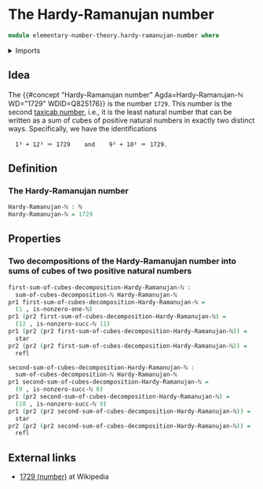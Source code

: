 # The Hardy-Ramanujan number

```agda
module elementary-number-theory.hardy-ramanujan-number where
```

<details><summary>Imports</summary>

```agda
open import elementary-number-theory.natural-numbers
open import elementary-number-theory.taxicab-numbers

open import foundation.dependent-pair-types
open import foundation.identity-types
open import foundation.unit-type
```

</details>

## Idea

The
{{#concept "Hardy-Ramanujan number" Agda=Hardy-Ramanujan-ℕ WD="1729" WDID=Q825176}}
is the number `1729`. This number is the second
[taxicab number](elementary-number-theory.taxicab-numbers.md), i.e., it is the
least natural number that can be written as a sum of cubes of positive natural
numbers in exactly two distinct ways. Specifically, we have the identifications

```text
  1³ + 12³ ＝ 1729    and    9³ + 10³ ＝ 1729.
```

## Definition

### The Hardy-Ramanujan number

```agda
Hardy-Ramanujan-ℕ : ℕ
Hardy-Ramanujan-ℕ = 1729
```

## Properties

### Two decompositions of the Hardy-Ramanujan number into sums of cubes of two positive natural numbers

```agda
first-sum-of-cubes-decomposition-Hardy-Ramanujan-ℕ :
  sum-of-cubes-decomposition-ℕ Hardy-Ramanujan-ℕ
pr1 first-sum-of-cubes-decomposition-Hardy-Ramanujan-ℕ =
  (1 , is-nonzero-one-ℕ)
pr1 (pr2 first-sum-of-cubes-decomposition-Hardy-Ramanujan-ℕ) =
  (12 , is-nonzero-succ-ℕ 11)
pr1 (pr2 (pr2 first-sum-of-cubes-decomposition-Hardy-Ramanujan-ℕ)) =
  star
pr2 (pr2 (pr2 first-sum-of-cubes-decomposition-Hardy-Ramanujan-ℕ)) =
  refl

second-sum-of-cubes-decomposition-Hardy-Ramanujan-ℕ :
  sum-of-cubes-decomposition-ℕ Hardy-Ramanujan-ℕ
pr1 second-sum-of-cubes-decomposition-Hardy-Ramanujan-ℕ =
  (9 , is-nonzero-succ-ℕ 8)
pr1 (pr2 second-sum-of-cubes-decomposition-Hardy-Ramanujan-ℕ) =
  (10 , is-nonzero-succ-ℕ 9)
pr1 (pr2 (pr2 second-sum-of-cubes-decomposition-Hardy-Ramanujan-ℕ)) =
  star
pr2 (pr2 (pr2 second-sum-of-cubes-decomposition-Hardy-Ramanujan-ℕ)) =
  refl
```

## External links

- [1729 (number)](<https://en.wikipedia.org/wiki/1729_(number)>) at Wikipedia
